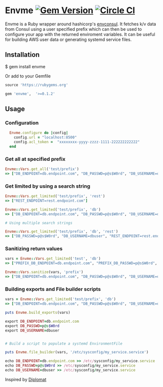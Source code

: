 # Envme [![Gem Version](https://badge.fury.io/rb/envme.svg)](http://badge.fury.io/rb/envme) [![Circle CI](https://circleci.com/gh/reppard/envme.svg?style=svg)](https://circleci.com/gh/reppard/envme)

Envme is a Ruby wrapper around hashicorp's [envconsul](https://github.com/hashicorp/envconsul).  It fetches k/v data from Consul using a user specified prefix which can then be used to configure your app with the returned enviroment variables.  It can be useful for building AWS user data or generating systemd service files.

## Installation
  
  $ gem install envme

Or add to your Gemfile

```ruby
source 'https://rubygems.org'

gem 'envme',  '>=0.1.2'
```

## Usage
### Configuration

```ruby
  Envme.configure do |config|
    config.url = "localhost:8500"
    config.acl_token =  "xxxxxxxx-yyyy-zzzz-1111-222222222222"
  end
```

### Get all at specified prefix

```ruby
Envme::Vars.get_all('test/prefix')
=> ["DB_ENDPOINT=db.endpoint.com", "DB_PASSWD=p@s$W0rd", "DB_USERNAME=dbuser", "REST_ENDPOINT=rest.endpoint.com"]
```

### Get limited by using a search string

```ruby
Envme::Vars.get_limited('test/prefix', 'rest')
=> ["REST_ENDPOINT=rest.endpoint.com"]

Envme::Vars.get_limited('test/prefix', 'db')
=> ["DB_ENDPOINT=db.endpoint.com", "DB_PASSWD=p@s$W0rd", "DB_USERNAME=dbuser"]

# Using multiple search strings

Envme::Vars.get_limited('test/prefix', 'db', 'rest')
=> ["DB_PASSWD=p@s$W0rd", "DB_USERNAME=dbuser", "REST_ENDPOINT=rest.endpoint.com", "DB_ENDPOINT=db.endpoint.com"]
```

### Sanitizing return values

```ruby
vars = Envme::Vars.get_limited('test', 'db')
=> ["PREFIX_DB_ENDPOINT=db.endpoint.com", "PREFIX_DB_PASSWD=p@s$W0rd", "PREFIX_DB_USERNAME=dbuser"]

Envme::Vars.sanitize(vars, 'prefix')
=> ["DB_ENDPOINT=db.endpoint.com", "DB_PASSWD=p@s$W0rd", "DB_USERNAME=dbuser"]
```

### Building exports and File builder scripts

```ruby
vars = Envme::Vars.get_limited('test/prefix', 'db')
=> ["DB_ENDPOINT=db.endpoint.com", "DB_PASSWD=p@s$W0rd", "DB_USERNAME=dbuser"]

puts Envme.build_exports(vars)

export DB_ENDPOINT=db.endpoint.com
export DB_PASSWD=p@s$W0rd
export DB_USERNAME=dbuser


# Build a script to populate a systemd EnvironmentFile

puts Envme.file_builder(vars, '/etc/sysconfig/my_service.service')

echo DB_ENDPOINT=db.endpoint.com >> /etc/sysconfig/my_service.service
echo DB_PASSWD=p@s$W0rd >> /etc/sysconfig/my_service.service
echo DB_USERNAME=dbuser >> /etc/sysconfig/my_service.service
```

Inspired by [Diplomat](https://github.com/WeAreFarmGeek/diplomat)

